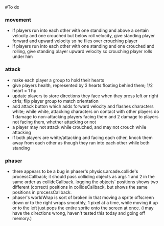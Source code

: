 #To do
### movement
* if players run into each other with one standing and above a certain velocity and one crouched but below roll velocity, give standing player forward and upward velocity so he flies over crouching player
* if players run into each other with one standing and one crouched and rolling, give standing player upward velocity so crouching player rolls under him

### attack
* make each player a group to hold their hearts
* give players health, represented by 3 hearts floating behind them; 1/2 heart = 1 hp
* update players to store directions they face when they press left or right ctrls; flip player group to match orientation
* add attack button which adds forward velocity and flashes characters white; while white, attacking characters on contact with other players do 1 damage to non-attacking players facing them and 2 damage to players not facing them, whether attacking or not
* a player may not attack while crouched, and may not crouch while attacking
* if both players are white/attacking and facing each other, knock them away from each other as though they ran into each other while both standing

### phaser
* there appears to be a bug in phaser's physics.arcade.collide's processCallback; it should pass colliding objects as args 1 and 2 in the same order as collideCallback. logging the objects' positions shows two different (correct) positions in collideCallback, but shows the same positions in processCallback.
* phaser's worldWrap is sort of broken in that moving a sprite offscreen down or to the right wraps smoothly, 1 pixel at a time, while moving it up or to the left just pops the entire sprite onto the screen at once. (i may have the directions wrong, haven't tested this today and going off memory.)
